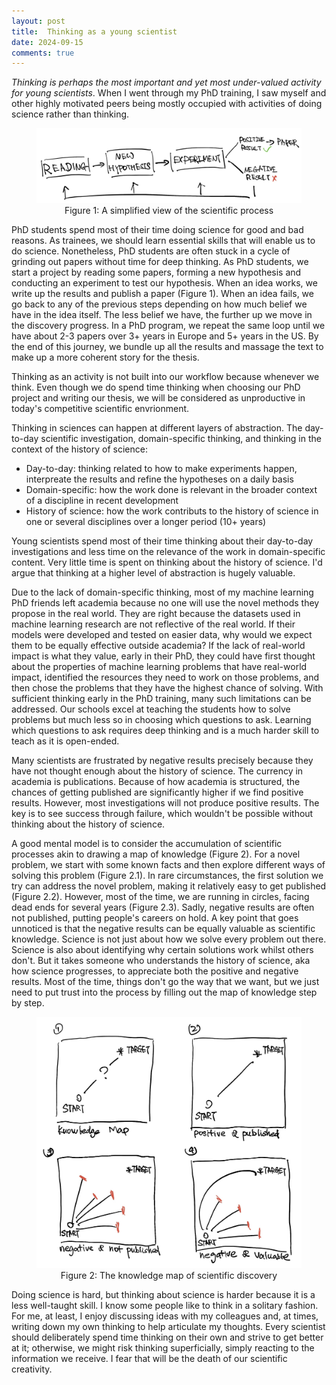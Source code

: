 ```yaml
---
layout: post
title:  Thinking as a young scientist
date: 2024-09-15
comments: true
---
```



*Thinking is perhaps the most important and yet most under-valued activity for young scientists*. When I went through my PhD training, I saw myself and other highly motivated peers being mostly occupied with activities of doing science rather than thinking.

<div style="text-align: center;">
    <figure >
    <img src="/assets/images/thinking/think.jpg">
    <figcaption>
 Figure 1: A simplified view of the scientific process 
    </figcaption>
    </figure>
</div>

PhD students spend most of their time doing science for good and bad reasons. As trainees, we should learn essential skills that will enable us to do science. Nonetheless, PhD students are often stuck in a cycle of grinding out papers without time for deep thinking. As PhD students, we start a project by reading some papers, forming a new hypothesis and conducting an experiment to test our hypothesis. When an idea works, we write up the results and publish a paper (Figure 1). When an idea fails, we go back to any of the previous steps depending on how much belief we have in the idea itself. The less belief we have, the further up we move in the discovery progress. In a PhD program, we repeat the same loop until we have about 2-3 papers over 3+ years in Europe and 5+ years in the US. By the end of this journey, we bundle up all the results and massage the text to make up a more coherent story for the thesis. 

Thinking as an activity is not built into our workflow because whenever we think. Even though we do spend time thinking when choosing our PhD project and writing our thesis, we will be considered as unproductive in today's competitive scientific envrionment. 

Thinking in sciences can happen at different layers of abstraction. The day-to-day scientific investigation, domain-specific thinking, and thinking in the context of the history of science: 
* Day-to-day: thinking related to how to make experiments happen, interpreate the results and refine the hypotheses on a daily basis
* Domain-specific: how the work done is relevant in the broader context of a discipline in recent development 
* History of science: how the work contributs to the history of science in one or several disciplines over a longer period (10+ years)

Young scientists spend most of their time thinking about their day-to-day investigations and less time on the relevance of the work in domain-specific content. Very little time is spent on thinking about the history of science. I'd argue that thinking at a higher level of abstraction is hugely valuable. 

Due to the lack of domain-specific thinking, most of my machine learning PhD friends left academia because no one will use the novel methods they propose in the real world. They are right because the datasets used in machine learning research are not reflective of the real world. If their models were developed and tested on easier data, why would we expect them to be equally effective outside academia? If the lack of real-world impact is what they value, early in their PhD, they could have first thought about the properties of machine learning problems that have real-world impact, identified the resources they need to work on those problems, and then chose the problems that they have the highest chance of solving. With sufficient thinking early in the PhD training, many such limitations can be addressed. Our schools excel at teaching the students how to solve problems but much less so in choosing which questions to ask. Learning which questions to ask requires deep thinking and is a much harder skill to teach as it is open-ended.

Many scientists are frustrated by negative results precisely because they have not thought enough about the history of science. The currency in academia is publications. Because of how academia is structured, the chances of getting published are significantly higher if we find positive results. However, most investigations will not produce positive results. The key is to see success through failure, which wouldn't be possible without thinking about the history of science.

A good mental model is to consider the accumulation of scientific processes akin to drawing a map of knowledge (Figure 2). For a novel problem, we start with some known facts and then explore different ways of solving this problem (Figure 2.1). In rare circumstances, the first solution we try can address the novel problem, making it relatively easy to get published (Figure 2.2). However, most of the time, we are running in circles, facing dead ends for several years (Figure 2.3). Sadly, negative results are often not published, putting people's careers on hold. A key point that goes unnoticed is that the negative results can be equally valuable as scientific knowledge. Science is not just about how we solve every problem out there. Science is also about identifying why certain solutions work whilst others don't. But it takes someone who understands the history of science, aka how science progresses, to appreciate both the positive and negative results. Most of the time, things don't go the way that we want, but we just need to put trust into the process by filling out the map of knowledge step by step. 

<div style="text-align: center;">
    <figure >
    <img src="/assets/images/thinking/map.jpg">
    <figcaption>
 Figure 2: The knowledge map of scientific discovery 
    </figcaption>
    </figure>
</div>

Doing science is hard, but thinking about science is harder because it is a less well-taught skill. I know some people like to think in a solitary fashion. For me, at least, I enjoy discussing ideas with my colleagues and, at times, writing down my own thinking to help articulate my thoughts. Every scientist should deliberately spend time thinking on their own and strive to get better at it; otherwise, we might risk thinking superficially, simply reacting to the information we receive. I fear that will be the death of our scientific creativity. 
